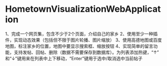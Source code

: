 # HometownVisualizationWebApplication
1、完成一个网页集，包含不少于2个页面，介绍自己的家乡
2、使用至少一种插件，实现动态效果（包括但不限于图片轮播、图片缩放）
3、使用高德地图或百度地图，标注家乡的位置，地图中要显示搜索框、缩放按钮
4、实现简单的留言功能，支持发帖、回帖、删除（数据不需要保存到数据库）。为列表添加热键，“↑” 和“↓”键用来在列表中上下移动，“Enter”键用于选中/取消选中当前帖子
